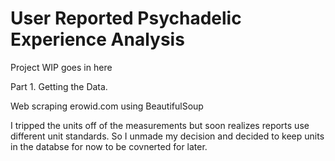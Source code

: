 # User Reported Psychadelic Experience Analysis


Project WIP goes in here


Part 1. Getting the Data.

Web scraping erowid.com using BeautifulSoup

I tripped the units off of the measurements but soon realizes reports use different unit standards. So I unmade my decision and decided to keep units in the databse for now to be covnerted for later. 
